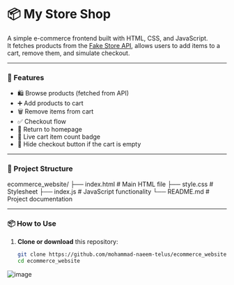 # 📦 My Store Shop

A simple e-commerce frontend built with HTML, CSS, and JavaScript.  
It fetches products from the [Fake Store API](https://fakestoreapi.com/), allows users to add items to a cart, remove them, and simulate checkout.

---

### 🚀 Features

- 🛍️ Browse products (fetched from API)
- ➕ Add products to cart
- 🗑️ Remove items from cart
- ✅ Checkout flow
- 🔁 Return to homepage
- 🔢 Live cart item count badge
- 🧼 Hide checkout button if the cart is empty

---

### 📁 Project Structure

ecommerce_website/
├── index.html # Main HTML file
├── style.css # Stylesheet
├── index.js # JavaScript functionality
└── README.md # Project documentation


---

### 📦 How to Use

1. **Clone or download** this repository:
   ```bash
   git clone https://github.com/mohammad-naeem-telus/ecommerce_website.git
   cd ecommerce_website

![image](https://github.com/user-attachments/assets/8a71f21a-fd40-4660-8da5-d4453c664f74)

